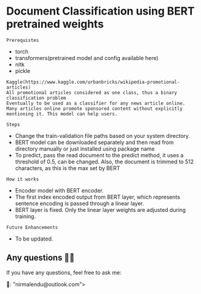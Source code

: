 # Document Classification using BERT pretrained weights

```
Prerequistes
```
* torch
* transformers(pretrained model and config available here)
* nltk
* pickle

```Data
Kaggle(https://www.kaggle.com/urbanbricks/wikipedia-promotional-articles)
All promotional articles considered as one class, thus a binary classification problem
Eventually to be used as a classifier for any news article online.
Many articles online promote sponsored content without explicitly mentioning it. This model can help users.
```

```
Steps
```
* Change the train-validation file paths based on your system directory.
* BERT model can be downloaded separately and then read from directory manually or just installed using package name
* To predict, pass the read document to the predict method, it uses a threshold of 0.5, can be changed.
Also, the document is trimmed to 512 characters, as this is the max set by BERT 


```
How it works
```

* Encoder model with BERT encoder.
* The first index encoded output from BERT layer, which represents sentence encoding is passed through a linear layer.
* BERT layer is fixed. Only the linear layer weights are adjusted during training.

```
Future Enhancements
```
* To be updated.


## Any questions 👨‍💻
<p> If you have any questions, feel free to ask me: </p>
<p> 📧: "nirmalendu@outlook.com"></p>